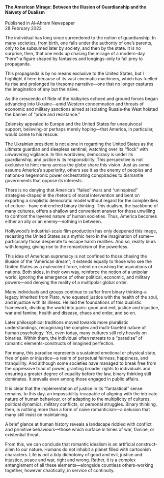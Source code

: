 <h4>The American Mirage: Between the Illusion of Guardianship and the Naïvety of Dualism</h4>


Published in Al-Ahram Newspaper
<br>
28 February 2022


The individual has long since surrendered to the notion of guardianship. In many societies, from birth, one falls under the authority of one’s parents, only to be subsumed later by society, and then by the state. It is no surprise, then, that one ends up chasing the mirage of a modern-day “hero”-a figure shaped by fantasies and longings-only to fall prey to propaganda.

This propaganda is by no means exclusive to the United States, but I highlight it here because of its vast cinematic machinery, which has fuelled its rise and prolonged its tiresome narrative—one that no longer captures the imagination of any but the naïve.

As the crescendo of Ride of the Valkyries echoed and ground forces began advancing into Ukraine—amid Western condemnation and threats of economic and military sanctions aimed at isolating Russia-the West hoisted the banner of “pride and resistance.”

Zelensky appealed to Europe and the United States for unequivocal support, believing-or perhaps merely hoping—that America, in particular, would come to his rescue.

The Ukrainian president is not alone in regarding the United States as the ultimate guardian and sleepless sentinel, watching over its “flock” with unwavering vigilance. In this worldview, democracy is under its guardianship, and justice is its responsibility. This perspective is not exclusive to him; many across the globe share this vision. Just as some assume America’s superiority, others see it as the enemy of peoples and nations-a hegemonic power orchestrating conspiracies to dismantle governments that oppose its interests.

There is no denying that America’s “failed” wars and “uninspired” strategies-draped in the rhetoric of moral intervention and bent on exporting a simplistic democratic model without regard for the complexities of culture—have entrenched binary thinking. This dualism, the backbone of many cultures, offers a shallow and convenient answer for those unwilling to confront the layered nature of human societies. Thus, America becomes either an ally or an enemy—nothing in between.

Hollywood’s industrial-scale film production has only deepened this image, recasting the United States as a mythic hero in the imagination of some—particularly those desperate to escape harsh realities. And so, reality blurs with longing, giving rise to the romanticism of the powerless.

This idea of American supremacy is not confined to those chasing the illusion of the “American dream”; it extends equally to those who see the United States as a malevolent force, intent on crushing the aspirations of nations. Both sides, in their own way, reinforce the notion of a unipolar world, ignoring the emergence of other political, economic, and military powers—and denying the reality of a multipolar global order.

Many individuals and groups continue to suffer from binary thinking-a legacy inherited from Plato, who equated justice with the health of the soul, and injustice with its illness. He laid the foundations of this dualistic framework, dividing the world into pairs: good and evil, justice and injustice, war and famine, health and disease, chaos and order, and so on.

Later philosophical traditions moved towards more pluralistic understandings, recognising the complex and multi-faceted nature of human psychology. Yet, even today, many cultures still rely heavily on binaries. Within them, the individual often retreats to a “paradise” of romantic elements-constructs of imagined perfection.

For many, this paradise represents a sustained emotional or physical state, free of pain or injustice—a realm of perpetual fairness, happiness, and tranquillity. And although some societies have managed to break free from the oppressive triad of power, granting broader rights to individuals and ensuring a greater degree of equality before the law, binary thinking still dominates. It prevails even among those engaged in public affairs.

It is clear that the implementation of justice in its “fantastical” sense remains, to this day, an impossibility-incapable of aligning with the intricate nature of human behaviour, or of adapting to the multiplicity of cultures, political dynamics, military conflicts, or personal struggles. Binary thinking, then, is nothing more than a form of naïve romanticism—a delusion that many still insist on maintaining.

A brief glance at human history reveals a landscape riddled with conflict and primitive behaviours—those which surface in times of war, famine, or existential threat.

From this, we can conclude that romantic idealism is an artificial construct-alien to our nature. Humans do not inhabit a planet filled with cartoonish characters. Life is not a tidy dichotomy of good and evil, justice and injustice, peace and war, right and wrong. Rather, it is a complex entanglement of all these elements—alongside countless others-working together, however chaotically, in service of continuity.

